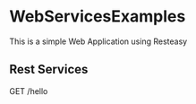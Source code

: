 # WebServicesExamples

This is a simple Web Application using Resteasy

## Rest Services

GET /hello
